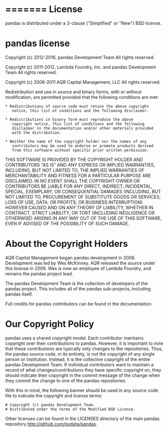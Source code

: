 =======
License
=======

pandas is distributed under a 3-clause ("Simplified" or "New") BSD license.

pandas license
==============

Copyright (c) 2012-2016, pandas Development Team
All rights reserved.

Copyright (c) 2011-2012, Lambda Foundry, Inc. and pandas Development Team
All rights reserved.

Copyright (c) 2008-2011 AQR Capital Management, LLC
All rights reserved.

Redistribution and use in source and binary forms, with or without
modification, are permitted provided that the following conditions are
met:

    * Redistributions of source code must retain the above copyright
       notice, this list of conditions and the following disclaimer.

    * Redistributions in binary form must reproduce the above
       copyright notice, this list of conditions and the following
       disclaimer in the documentation and/or other materials provided
       with the distribution.

    * Neither the name of the copyright holder nor the names of any
       contributors may be used to endorse or promote products derived
       from this software without specific prior written permission.

THIS SOFTWARE IS PROVIDED BY THE COPYRIGHT HOLDER AND CONTRIBUTORS
"AS IS" AND ANY EXPRESS OR IMPLIED WARRANTIES, INCLUDING, BUT NOT
LIMITED TO, THE IMPLIED WARRANTIES OF MERCHANTABILITY AND FITNESS FOR
A PARTICULAR PURPOSE ARE DISCLAIMED. IN NO EVENT SHALL THE COPYRIGHT
OWNER OR CONTRIBUTORS BE LIABLE FOR ANY DIRECT, INDIRECT, INCIDENTAL,
SPECIAL, EXEMPLARY, OR CONSEQUENTIAL DAMAGES (INCLUDING, BUT NOT
LIMITED TO, PROCUREMENT OF SUBSTITUTE GOODS OR SERVICES; LOSS OF USE,
DATA, OR PROFITS; OR BUSINESS INTERRUPTION) HOWEVER CAUSED AND ON ANY
THEORY OF LIABILITY, WHETHER IN CONTRACT, STRICT LIABILITY, OR TORT
(INCLUDING NEGLIGENCE OR OTHERWISE) ARISING IN ANY WAY OUT OF THE USE
OF THIS SOFTWARE, EVEN IF ADVISED OF THE POSSIBILITY OF SUCH DAMAGE.

About the Copyright Holders
===========================

AQR Capital Management began pandas development in 2008. Development was
led by Wes McKinney. AQR released the source under this license in 2009.
Wes is now an employee of Lambda Foundry, and remains the pandas project
lead.

The pandas Development Team is the collection of developers of the pandas
project. This includes all of the pandas sub-projects, including pandas
itself.

Full credits for pandas contributors can be found in the documentation.

Our Copyright Policy
====================

pandas uses a shared copyright model. Each contributor maintains copyright
over their contributions to pandas. However, it is important to note that
these contributions are typically only changes to the repositories. Thus,
the pandas source code, in its entirety, is not the copyright of any single
person or institution. Instead, it is the collective copyright of the
entire pandas Development Team. If individual contributors want to maintain
a record of what changes/contributions they have specific copyright on,
they should indicate their copyright in the commit message of the change
when they commit the change to one of the pandas repositories.

With this in mind, the following banner should be used in any source code
file to indicate the copyright and license terms:

	# Copyright (c) pandas Development Team.
	# Distributed under the terms of the Modified BSD License.

Other licenses can be found in the LICENSES directory of the main pandas
repository http://github.com/pydata/pandas.
